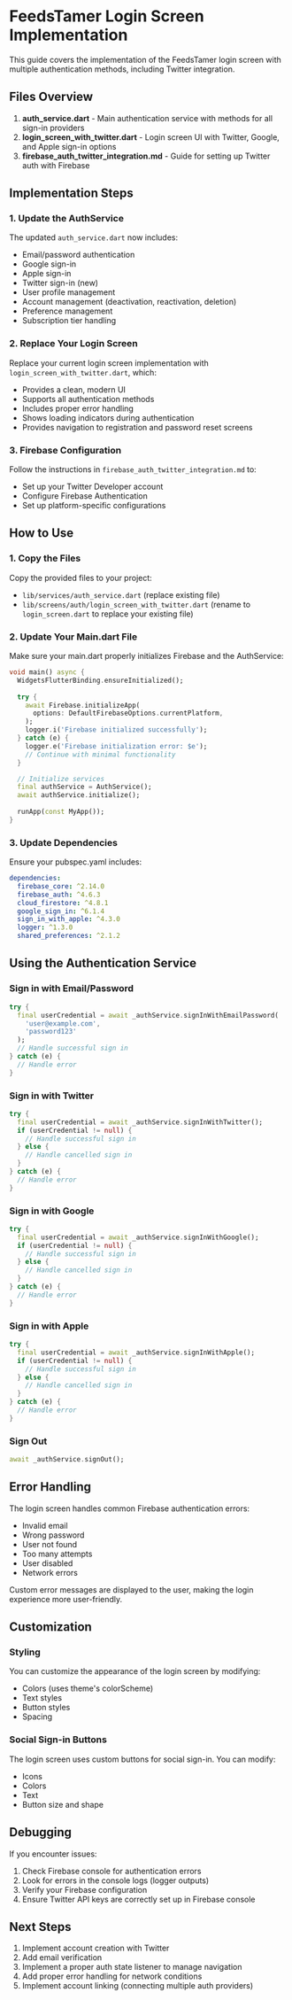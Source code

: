 # FeedsTamer Login Screen Implementation

This guide covers the implementation of the FeedsTamer login screen with multiple authentication methods, including Twitter integration.

## Files Overview

1. **auth_service.dart** - Main authentication service with methods for all sign-in providers
2. **login_screen_with_twitter.dart** - Login screen UI with Twitter, Google, and Apple sign-in options
3. **firebase_auth_twitter_integration.md** - Guide for setting up Twitter auth with Firebase

## Implementation Steps

### 1. Update the AuthService

The updated `auth_service.dart` now includes:

- Email/password authentication
- Google sign-in
- Apple sign-in
- Twitter sign-in (new)
- User profile management
- Account management (deactivation, reactivation, deletion)
- Preference management
- Subscription tier handling

### 2. Replace Your Login Screen

Replace your current login screen implementation with `login_screen_with_twitter.dart`, which:

- Provides a clean, modern UI
- Supports all authentication methods
- Includes proper error handling
- Shows loading indicators during authentication
- Provides navigation to registration and password reset screens

### 3. Firebase Configuration

Follow the instructions in `firebase_auth_twitter_integration.md` to:

- Set up your Twitter Developer account
- Configure Firebase Authentication
- Set up platform-specific configurations

## How to Use

### 1. Copy the Files

Copy the provided files to your project:

- `lib/services/auth_service.dart` (replace existing file)
- `lib/screens/auth/login_screen_with_twitter.dart` (rename to `login_screen.dart` to replace your existing file)

### 2. Update Your Main.dart File

Make sure your main.dart properly initializes Firebase and the AuthService:

```dart
void main() async {
  WidgetsFlutterBinding.ensureInitialized();
  
  try {
    await Firebase.initializeApp(
      options: DefaultFirebaseOptions.currentPlatform,
    );
    logger.i('Firebase initialized successfully');
  } catch (e) {
    logger.e('Firebase initialization error: $e');
    // Continue with minimal functionality
  }

  // Initialize services
  final authService = AuthService();
  await authService.initialize();
  
  runApp(const MyApp());
}
```

### 3. Update Dependencies

Ensure your pubspec.yaml includes:

```yaml
dependencies:
  firebase_core: ^2.14.0
  firebase_auth: ^4.6.3
  cloud_firestore: ^4.8.1
  google_sign_in: ^6.1.4
  sign_in_with_apple: ^4.3.0
  logger: ^1.3.0
  shared_preferences: ^2.1.2
```

## Using the Authentication Service

### Sign in with Email/Password

```dart
try {
  final userCredential = await _authService.signInWithEmailPassword(
    'user@example.com',
    'password123'
  );
  // Handle successful sign in
} catch (e) {
  // Handle error
}
```

### Sign in with Twitter

```dart
try {
  final userCredential = await _authService.signInWithTwitter();
  if (userCredential != null) {
    // Handle successful sign in
  } else {
    // Handle cancelled sign in
  }
} catch (e) {
  // Handle error
}
```

### Sign in with Google

```dart
try {
  final userCredential = await _authService.signInWithGoogle();
  if (userCredential != null) {
    // Handle successful sign in
  } else {
    // Handle cancelled sign in
  }
} catch (e) {
  // Handle error
}
```

### Sign in with Apple

```dart
try {
  final userCredential = await _authService.signInWithApple();
  if (userCredential != null) {
    // Handle successful sign in
  } else {
    // Handle cancelled sign in
  }
} catch (e) {
  // Handle error
}
```

### Sign Out

```dart
await _authService.signOut();
```

## Error Handling

The login screen handles common Firebase authentication errors:

- Invalid email
- Wrong password
- User not found
- Too many attempts
- User disabled
- Network errors

Custom error messages are displayed to the user, making the login experience more user-friendly.

## Customization

### Styling

You can customize the appearance of the login screen by modifying:

- Colors (uses theme's colorScheme)
- Text styles
- Button styles
- Spacing

### Social Sign-in Buttons

The login screen uses custom buttons for social sign-in. You can modify:

- Icons
- Colors
- Text
- Button size and shape

## Debugging

If you encounter issues:

1. Check Firebase console for authentication errors
2. Look for errors in the console logs (logger outputs)
3. Verify your Firebase configuration
4. Ensure Twitter API keys are correctly set up in Firebase console

## Next Steps

1. Implement account creation with Twitter
2. Add email verification
3. Implement a proper auth state listener to manage navigation
4. Add proper error handling for network conditions
5. Implement account linking (connecting multiple auth providers)